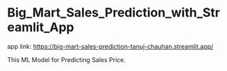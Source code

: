 # Big_Mart_Sales_Prediction_with_Streamlit_App
app link: https://big-mart-sales-prediction-tanuj-chauhan.streamlit.app/

This ML Model for Predicting Sales Price.
